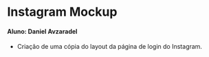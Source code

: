 # Instagram Mockup

#### Aluno: Daniel Avzaradel

- Criação de uma cópia do layout da página de login do Instagram.